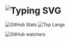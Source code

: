 # ![Typing SVG](https://readme-typing-svg.herokuapp.com?duration=5011&color=CFCECB&center=falso&vCenter=falso&lines=👋+Hello+World,+Igor+Cunha+Aqui;👋+Bem+vindo+ao+meu+Perfil+😀)

![GitHub Stats](https://github-readme-stats.vercel.app/api?username=igor3118&theme=transparent&bg_color=013&border_color=30A3DC&show_icons=true&icon_color=30A3DC&title_color=E94D5F&text_color=FFF)
![Top Langs](https://github-readme-stats-git-masterrstaa-rickstaa.vercel.app/api/top-langs/?username=igor3118&layout=compact&bg_color=013&border_color=30A3DC&title_color=E94D5F&text_color=FFF)

![GitHub watchers](https://img.shields.io/github/watchers/igor3118/igor3118)
